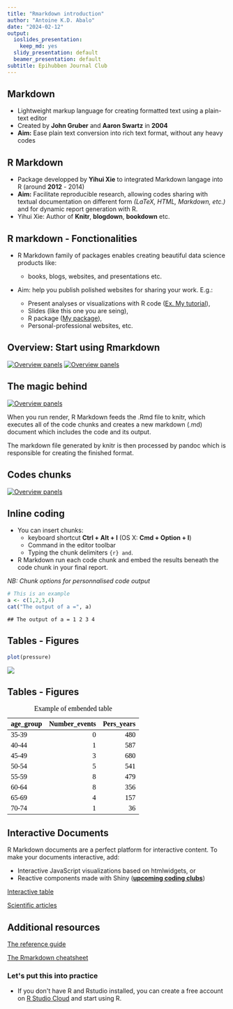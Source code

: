 ```yaml
---
title: "Rmarkdown introduction"
author: "Antoine K.D. Abalo"
date: "2024-02-12"
output:
  ioslides_presentation:
    keep_md: yes
  slidy_presentation: default
  beamer_presentation: default
subtitle: Epihubben Journal Club
---
```




## Markdown

-   Lightweight markup language for creating formatted text using a plain-text editor
-   Created by **John Gruber** and **Aaron Swartz** in **2004**
-   **Aim:** Ease plain text conversion into rich text format, without any heavy codes  



## R Markdown

-   Package developped by **Yihui Xie** to integrated Markdown langage into R (around **2012** - 2014)
-   **Aim:** Facilitate reproducible research, allowing codes sharing with textual documentation on different form *(LaTeX, HTML, Markdown, etc.)* and for dynamic report generation with R. 
-   Yihui Xie: Author of **Knitr**, **blogdown**, **bookdown** etc.


## R markdown - Fonctionalities

-   R Markdown family of packages enables creating beautiful data science products like:

    -   books, blogs, websites, and presentations etc.

-   Aim: help you publish polished websites for sharing your work. E.g.:

    -   Present analyses or visualizations with R code ([Ex. My tutorial](https://rpubs.com/antoine-kossi/sir-analysis-with-r)),
    -   Slides (like this one you are seing),
    -   R package ([My package](https://package-metaan-rep.github.io/Metaan/)),
    -   Personal-professional websites, etc.

## Overview: Start using Rmarkdown

[![Overview panels](_Epihubben_Journal_Club_Rmarkdown_files/Images/1image.png)](%22C:\Users\antoi\OneDrive%20-%20Karolinska%20Institutet\Analyses_08_MIPI_with_Machine_Learning_01_Mipi_Using_Artificial_Intelligence\Scripts_Epihubben_Journal_Club_Rmarkdown_files\Images\1image.png%22) [![Overview panels](_Epihubben_Journal_Club_Rmarkdown_files/Images/2image.png)](%22C:\Users\antoi\OneDrive%20-%20Karolinska%20Institutet\Analyses_08_MIPI_with_Machine_Learning_01_Mipi_Using_Artificial_Intelligence\Scripts_Epihubben_Journal_Club_Rmarkdown_files\Images\2image.png%22)

## The magic behind

[![Overview panels](_Epihubben_Journal_Club_Rmarkdown_files/Images/5image.png)](%22C:\Users\antoi\OneDrive%20-%20Karolinska%20Institutet\Analyses_08_MIPI_with_Machine_Learning_01_Mipi_Using_Artificial_Intelligence\Scripts_Epihubben_Journal_Club_Rmarkdown_files\Images\5image.png%22)

When you run render, R Markdown feeds the .Rmd file to knitr, which executes all of the code chunks and creates a new markdown (.md) document which includes the code and its output.

The markdown file generated by knitr is then processed by pandoc which is responsible for creating the finished format.

## Codes chunks

[![Overview panels](_Epihubben_Journal_Club_Rmarkdown_files/Images/3image.png)](%22C:\Users\antoi\OneDrive%20-%20Karolinska%20Institutet\Analyses_08_MIPI_with_Machine_Learning_01_Mipi_Using_Artificial_Intelligence\Scripts_Epihubben_Journal_Club_Rmarkdown_files\Images\3image.png%22)

## Inline coding

-   You can insert chunks:
    -   keyboard shortcut **Ctrl + Alt + I** (OS X: **Cmd + Option + I**)
    -   Command in the editor toolbar
    -   Typing the chunk delimiters `{r} and`.
-   R Markdown run each code chunk and embed the results beneath the code chunk in your final report.

*NB: Chunk options for personnalised code output*


```r
# This is an example 
a <- c(1,2,3,4)
cat("The output of a =", a)
```

```
## The output of a = 1 2 3 4
```

## Tables - Figures


```r
plot(pressure)
```

![](_Epihubben_Journal_Club_Rmarkdown_files/figure-html/pressure-1.png)<!-- -->

<!-- ## Tables - Figures -->

<!-- [![Overview panels](_Epihubben_Journal_Club_Rmarkdown_files/Images/4image.jpg)](%22"C:\Users\antoi\OneDrive - Karolinska Institutet\Analyses\_08_MIPI_with_Machine_Learning\_01_Mipi_Using_Artificial_Intelligence\Scripts\_Epihubben_Journal_Club_Rmarkdown_files\Images\4image.jpg"%22) -->

## Tables - Figures





<table class=" lightable-classic" style="color: black; font-family: Cambria; width: auto !important; margin-left: auto; margin-right: auto;">
<caption>Example of embended table</caption>
 <thead>
  <tr>
   <th style="text-align:left;"> age_group </th>
   <th style="text-align:right;"> Number_events </th>
   <th style="text-align:right;"> Pers_years </th>
  </tr>
 </thead>
<tbody>
  <tr>
   <td style="text-align:left;"> 35-39 </td>
   <td style="text-align:right;"> 0 </td>
   <td style="text-align:right;"> 480 </td>
  </tr>
  <tr>
   <td style="text-align:left;"> 40-44 </td>
   <td style="text-align:right;"> 1 </td>
   <td style="text-align:right;"> 587 </td>
  </tr>
  <tr>
   <td style="text-align:left;"> 45-49 </td>
   <td style="text-align:right;"> 3 </td>
   <td style="text-align:right;"> 680 </td>
  </tr>
  <tr>
   <td style="text-align:left;"> 50-54 </td>
   <td style="text-align:right;"> 5 </td>
   <td style="text-align:right;"> 541 </td>
  </tr>
  <tr>
   <td style="text-align:left;"> 55-59 </td>
   <td style="text-align:right;"> 8 </td>
   <td style="text-align:right;"> 479 </td>
  </tr>
  <tr>
   <td style="text-align:left;"> 60-64 </td>
   <td style="text-align:right;"> 8 </td>
   <td style="text-align:right;"> 356 </td>
  </tr>
  <tr>
   <td style="text-align:left;"> 65-69 </td>
   <td style="text-align:right;"> 4 </td>
   <td style="text-align:right;"> 157 </td>
  </tr>
  <tr>
   <td style="text-align:left;"> 70-74 </td>
   <td style="text-align:right;"> 1 </td>
   <td style="text-align:right;"> 36 </td>
  </tr>
</tbody>
</table>

## Interactive Documents

R Markdown documents are a perfect platform for interactive content. To make your documents interactive, add:

-   Interactive JavaScript visualizations based on htmlwidgets, or
-   Reactive components made with Shiny (<u>**upcoming coding clubs**</u>)

[Interactive table](https://rpubs.com/antoine-kossi/sir-analysis-with-r)

[Scientific articles](%22C:\Users\antoi\OneDrive%20-%20Karolinska%20Institutet\Analyses_08_MIPI_with_Machine_Learning_01_Mipi_Using_Artificial_Intelligence\Manuscript_08_Introduction.pdf%22)

## Additional resources

[The reference guide](https://www.rstudio.com/wp-content/uploads/2015/03/rmarkdown-reference.pdf)

[The Rmarkdown cheatsheet](https://rmarkdown.rstudio.com/lesson-15.html)


### **Let's put this into practice**

-   If you don't have R and Rstudio installed, you can create a free account on [<u>R Studio Cloud</u>](https://posit.cloud/) and start using R.
